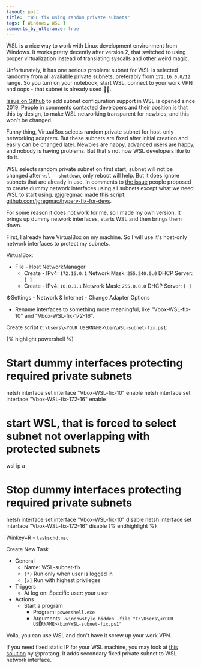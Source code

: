 ```yaml
---
layout: post
title:  "WSL fix using random private subnets"
tags: [ Windows, WSL ]
comments_by_utterance: true
---
```


WSL is a nice way to work with Linux development environment from Windows. It works pretty decently after version 2, that switched to using proper virtualization instead of translating syscalls and other weird magic.

Unfortunately, it has one serious problem: subnet for WSL is selected randomly from all available private subnets, preferably from `172.16.0.0/12` range. So you turn on your notebook, start WSL, connect to your work VPN and oops - that subnet is already used 🤷‍♂️.

[Issue on Github](https://github.com/microsoft/WSL/issues/4467) to add subnet configuration support in WSL is opened since 2019. People in comments contacted developers and their position is that this  by design, to make WSL networking transparent for newbies, and this won't be changed.

Funny thing, VirtualBox selects random private subnet for host-only networking adapters. But these subnets are fixed after initial creation and easily can be changed later. Newbies are happy, advanced users are happy, and nobody is having problems. But that's not how WSL developers like to do it.

WSL selects random private subnet on first start, subnet will not be changed after `wsl --shutdown`, only reboot will help. But it does ignore subnets that are already in use. In comments to [the issue](https://github.com/microsoft/WSL/issues/4467) people proposed to create dummy network interfaces using all subnets except what we need WSL to start using. @jgregmac made this script: [github.com/jgregmac/hyperv-fix-for-devs](https://github.com/jgregmac/hyperv-fix-for-devs).

For some reason it does not work for me, so I made my own version. It brings up dummy network interfaces, starts WSL and then brings them down.

First, I already have VirtualBox on my machine. So I will use it's host-only network interfaces to protect my subnets.

VirtualBox: 

* File - Host NetworkManager
    * Create - IPv4: `172.16.0.1` Network Mask: `255.240.0.0` DHCP Server: `[ ]`
    * Create - IPv4: `10.0.0.1` Network Mask: `255.0.0.0` DHCP Server: `[ ]`

⚙Settings - Network & Internet - Change Adapter Options

* Rename interfaces to something more meaningful, like "Vbox-WSL-fix-10" and "Vbox-WSL-fix-172-16".

Create script `C:\Users\<YOUR USERNAME>\bin\WSL-subnet-fix.ps1`:

{% highlight powershell %}
# Start dummy interfaces protecting required private subnets
netsh interface set interface "Vbox-WSL-fix-10" enable
netsh interface set interface "Vbox-WSL-fix-172-16" enable

# start WSL, that is forced to select subnet not overlapping with protected subnets
wsl ip a

# Stop dummy interfaces protecting required private subnets
netsh interface set interface "Vbox-WSL-fix-10" disable
netsh interface set interface "Vbox-WSL-fix-172-16" disable
{% endhighlight %}

Winkey+R - `taskschd.msc`

Create New Task

* General
    * Name: WSL-subnet-fix
    * `(*)` Run only when user is logged in
    * `[x]` Run with highest privileges
* Triggers
    * At log on: Specific user: your user
* Actions
    * Start a program
        * Program: `powershell.exe`
        * Arguments: `-windowstyle hidden -file "C:\Users\<YOUR USERNAME>\bin\WSL-subnet-fix.ps1"`

Voila, you can use WSL and don't have it screw up your work VPN.

If you need fixed static IP for your WSL machine, you may look at [this solution](https://github.com/microsoft/WSL/issues/4210#issuecomment-648570493) by @protang. It adds secondary fixed private subnet to WSL network interface.
